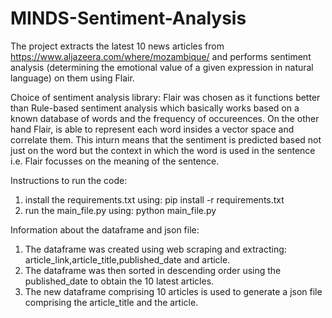 # MINDS-Sentiment-Analysis

The project extracts the latest 10 news articles from https://www.aljazeera.com/where/mozambique/ and performs sentiment analysis (determining the emotional value of a given expression in natural language) on them using Flair. 

Choice of sentiment analysis library:
Flair was chosen as it functions better than Rule-based sentiment analysis which basically works based on a known database of words and the frequency of occureences. On the other hand Flair, is able to represent each word insides a vector space and correlate them. This inturn means that the sentiment is predicted based not just on the word but the context in which the word is used in the sentence i.e. Flair focusses on the meaning of the sentence.

Instructions to run the code:
1. install the requirements.txt using:
   pip install -r requirements.txt
2. run the main_file.py using:
   python main_file.py

Information about the dataframe and json file:
1. The dataframe was created using web scraping and extracting: article_link,article_title,published_date and article.
2. The dataframe was then sorted in descending order using the published_date to obtain the 10 latest articles.
3. The new dataframe comprising 10 articles is used to generate a json file comprising the article_title and the article.

